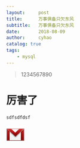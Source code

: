 ```yaml
---
layout:     post
title:      万事俱备只欠东风
subtitle:   万事俱备只欠东风
date:       2018-08-09
author:     cyhao
catalog: true
tags:
    - mysql
---
```

 >1234567890
 
 
 # 厉害了
    
    sdfsdfdsf
  
  
  
  
![](https://raw.githubusercontent.com/cyhao/cyhao.github.io/master/images/gmail.png)
